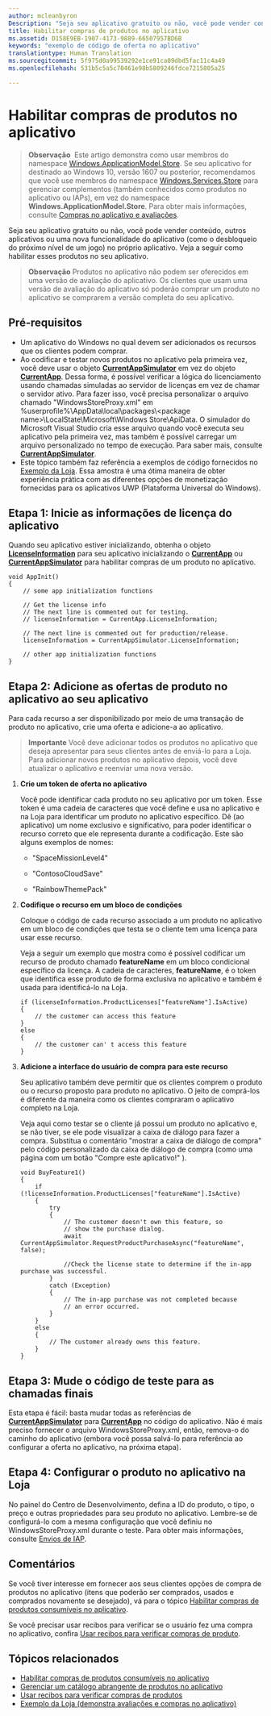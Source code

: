 ```yaml
---
author: mcleanbyron
Description: "Seja seu aplicativo gratuito ou não, você pode vender conteúdo, outros aplicativos ou uma nova funcionalidade do aplicativo (como o desbloqueio do próximo nível de um jogo) no próprio aplicativo. Veja a seguir como habilitar esses produtos no seu aplicativo."
title: Habilitar compras de produtos no aplicativo
ms.assetid: D158E9EB-1907-4173-9889-66507957BD6B
keywords: "exemplo de código de oferta no aplicativo"
translationtype: Human Translation
ms.sourcegitcommit: 5f975d0a99539292e1ce91ca09dbd5fac11c4a49
ms.openlocfilehash: 531b5c5a5c70461e98b5809246fdce7215805a25

---
```


# Habilitar compras de produtos no aplicativo



>**Observação**&nbsp;&nbsp;Este artigo demonstra como usar membros do namespace [Windows.ApplicationModel.Store](https://msdn.microsoft.com/library/windows/apps/windows.applicationmodel.store.aspx). Se seu aplicativo for destinado ao Windows 10, versão 1607 ou posterior, recomendamos que você use membros do namespace [Windows.Services.Store](https://msdn.microsoft.com/library/windows/apps/windows.services.store.aspx) para gerenciar complementos (também conhecidos como produtos no aplicativo ou IAPs), em vez do namespace **Windows.ApplicationModel.Store**. Para obter mais informações, consulte [Compras no aplicativo e avaliações](in-app-purchases-and-trials.md).

Seja seu aplicativo gratuito ou não, você pode vender conteúdo, outros aplicativos ou uma nova funcionalidade do aplicativo (como o desbloqueio do próximo nível de um jogo) no próprio aplicativo. Veja a seguir como habilitar esses produtos no seu aplicativo.

> **Observação**  Produtos no aplicativo não podem ser oferecidos em uma versão de avaliação do aplicativo. Os clientes que usam uma versão de avaliação do aplicativo só poderão comprar um produto no aplicativo se comprarem a versão completa do seu aplicativo.

## Pré-requisitos

-   Um aplicativo do Windows no qual devem ser adicionados os recursos que os clientes podem comprar.
-   Ao codificar e testar novos produtos no aplicativo pela primeira vez, você deve usar o objeto [**CurrentAppSimulator**](https://msdn.microsoft.com/library/windows/apps/hh779766) em vez do objeto [**CurrentApp**](https://msdn.microsoft.com/library/windows/apps/hh779765). Dessa forma, é possível verificar a lógica do licenciamento usando chamadas simuladas ao servidor de licenças em vez de chamar o servidor ativo. Para fazer isso, você precisa personalizar o arquivo chamado "WindowsStoreProxy.xml" em %userprofile%\\AppData\\local\\packages\\&lt;package name&gt;\\LocalState\\Microsoft\\Windows Store\\ApiData. O simulador do Microsoft Visual Studio cria esse arquivo quando você executa seu aplicativo pela primeira vez, mas também é possível carregar um arquivo personalizado no tempo de execução. Para saber mais, consulte [**CurrentAppSimulator**](https://msdn.microsoft.com/library/windows/apps/hh779766).
-   Este tópico também faz referência a exemplos de código fornecidos no [Exemplo da Loja](https://github.com/Microsoft/Windows-universal-samples/tree/win10-1507/Samples/Store). Essa amostra é uma ótima maneira de obter experiência prática com as diferentes opções de monetização fornecidas para os aplicativos UWP (Plataforma Universal do Windows).

## Etapa 1: Inicie as informações de licença do aplicativo

Quando seu aplicativo estiver inicializando, obtenha o objeto [**LicenseInformation**](https://msdn.microsoft.com/library/windows/apps/br225157) para seu aplicativo inicializando o [**CurrentApp**](https://msdn.microsoft.com/library/windows/apps/hh779765) ou [**CurrentAppSimulator**](https://msdn.microsoft.com/library/windows/apps/hh779766) para habilitar compras de um produto no aplicativo.

```CSharp
void AppInit()
{
    // some app initialization functions

    // Get the license info
    // The next line is commented out for testing.
    // licenseInformation = CurrentApp.LicenseInformation;

    // The next line is commented out for production/release.       
    licenseInformation = CurrentAppSimulator.LicenseInformation;

    // other app initialization functions
}
```

## Etapa 2: Adicione as ofertas de produto no aplicativo ao seu aplicativo

Para cada recurso a ser disponibilizado por meio de uma transação de produto no aplicativo, crie uma oferta e adicione-a ao aplicativo.

> **Importante**  Você deve adicionar todos os produtos no aplicativo que deseja apresentar para seus clientes antes de enviá-lo para a Loja. Para adicionar novos produtos no aplicativo depois, você deve atualizar o aplicativo e reenviar uma nova versão.

1.  **Crie um token de oferta no aplicativo**

    Você pode identificar cada produto no seu aplicativo por um token. Esse token é uma cadeia de caracteres que você define e usa no aplicativo e na Loja para identificar um produto no aplicativo específico. Dê (ao aplicativo) um nome exclusivo e significativo, para poder identificar o recurso correto que ele representa durante a codificação. Este são alguns exemplos de nomes:

    -   "SpaceMissionLevel4"

    -   "ContosoCloudSave"

    -   "RainbowThemePack"

2.  **Codifique o recurso em um bloco de condições**

    Coloque o código de cada recurso associado a um produto no aplicativo em um bloco de condições que testa se o cliente tem uma licença para usar esse recurso.

    Veja a seguir um exemplo que mostra como é possível codificar um recurso de produto chamado **featureName** em um bloco condicional específico da licença. A cadeia de caracteres, **featureName**, é o token que identifica esse produto de forma exclusiva no aplicativo e também é usada para identificá-lo na Loja.

    ```    CSharp
    if (licenseInformation.ProductLicenses["featureName"].IsActive)
    {
        // the customer can access this feature
    }
    else
    {
        // the customer can' t access this feature
    }
    ```

3.  **Adicione a interface do usuário de compra para este recurso**

    Seu aplicativo também deve permitir que os clientes comprem o produto ou o recurso proposto para produto no aplicativo. O jeito de comprá-los é diferente da maneira como os clientes compraram o aplicativo completo na Loja.

    Veja aqui como testar se o cliente já possui um produto no aplicativo e, se não tiver, se ele pode visualizar a caixa de diálogo para fazer a compra. Substitua o comentário "mostrar a caixa de diálogo de compra" pelo código personalizado da caixa de diálogo de compra (como uma página com um botão "Compre este aplicativo!" ).

    ```    CSharp
    void BuyFeature1()
    {
        if (!licenseInformation.ProductLicenses["featureName"].IsActive)
        {
            try
            {
                // The customer doesn't own this feature, so
                // show the purchase dialog.
                await CurrentAppSimulator.RequestProductPurchaseAsync("featureName", false);

                //Check the license state to determine if the in-app purchase was successful.
            }
            catch (Exception)
            {
                // The in-app purchase was not completed because
                // an error occurred.
            }
        }
        else
        {
            // The customer already owns this feature.
        }
    }
    ```

## Etapa 3: Mude o código de teste para as chamadas finais

Esta etapa é fácil: basta mudar todas as referências de [**CurrentAppSimulator**](https://msdn.microsoft.com/library/windows/apps/hh779766) para [**CurrentApp**](https://msdn.microsoft.com/library/windows/apps/hh779765) no código do aplicativo. Não é mais preciso fornecer o arquivo WindowsStoreProxy.xml, então, remova-o do caminho do aplicativo (embora você possa salvá-lo para referência ao configurar a oferta no aplicativo, na próxima etapa).

## Etapa 4: Configurar o produto no aplicativo na Loja

No painel do Centro de Desenvolvimento, defina a ID do produto, o tipo, o preço e outras propriedades para seu produto no aplicativo. Lembre-se de configurá-lo com a mesma configuração que você definiu no WindowsStoreProxy.xml durante o teste. Para obter mais informações, consulte [Envios de IAP](https://msdn.microsoft.com/library/windows/apps/mt148551).

## Comentários

Se você tiver interesse em fornecer aos seus clientes opções de compra de produtos no aplicativo (itens que poderão ser comprados, usados e comprados novamente se desejado), vá para o tópico [Habilitar compras de produtos consumíveis no aplicativo](enable-consumable-in-app-product-purchases.md).

Se você precisar usar recibos para verificar se o usuário fez uma compra no aplicativo, confira [Usar recibos para verificar compras de produto](use-receipts-to-verify-product-purchases.md).

## Tópicos relacionados


* [Habilitar compras de produtos consumíveis no aplicativo](enable-consumable-in-app-product-purchases.md)
* [Gerenciar um catálogo abrangente de produtos no aplicativo](manage-a-large-catalog-of-in-app-products.md)
* [Usar recibos para verificar compras de produtos](use-receipts-to-verify-product-purchases.md)
* [Exemplo da Loja (demonstra avaliações e compras no aplicativo)](https://github.com/Microsoft/Windows-universal-samples/tree/win10-1507/Samples/Store)



<!--HONumber=Aug16_HO5-->


